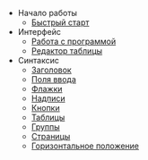 - Начало работы
  - [Быстрый старт](БыстрыйСтарт.md)
- Интерфейс  
  - [Работа с программой](РаботаСПрограммой.md)
  - [Редактор таблицы](РедакторТаблицы.md)
- Синтаксис
  - [Заголовок](Заголовок.md)
  - [Поля ввода](ПоляВвода.md)
  - [Флажки](Флажки.md)  
  - [Надписи](Надписи.md)  
  - [Кнопки](Кнопки.md)
  - [Таблицы](Таблицы.md)
  - [Группы](Группы.md)  
  - [Страницы](Страницы.md)
  - [Горизонтальное положение](ГоризонтальноеПоложение.md)  